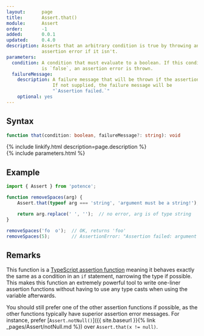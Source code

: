 ```yaml
---
layout:      page
title:       Assert.that()
module:      Assert
order:       -1
added:       0.0.1
updated:     0.4.0
description: Asserts that an arbitrary condition is true by throwing an
             assertion error if it isn't.
parameters:
  condition: A condition that must evaluate to a boolean. If this condition
             is `false`, an assertion error is thrown.
  failureMessage:
    description: A failure message that will be thrown if the assertion fails.
                 If not supplied, the failure message will be
                 "`Assertion failed.`"
    optional: yes
---
```

## Syntax

```ts
function that(condition: boolean, failureMessage?: string): void
```

<div class="description">{% include linkify.html description=page.description %}</div>
{% include parameters.html %}

## Example

```ts
import { Assert } from 'potence';

function removeSpaces(arg) {
    Assert.that(typeof arg === 'string', 'argument must be a string!');

    return arg.replace(' ', '');  // no error, arg is of type string
}

removeSpaces('fo  o');  // OK, returns 'foo'
removeSpaces(5);        // AssertionError: "Assertion failed: argument must be a string!"
```

## Remarks

This function is a
[TypeScript assertion function](https://www.typescriptlang.org/docs/handbook/release-notes/typescript-3-7.html#assertion-functions)
meaning it behaves exactly the same as a condition in an `if` statement,
narrowing the type if possible. This makes this function an extremely powerful
tool to write one-liner assertion functions without having to use any type casts
when using the variable afterwards.

You should still prefer one of the other assertion functions if possible, as the
other functions typically have superior assertion error messages. For instance,
prefer [`Assert.notNull()`]({{ site.baseurl }}{% link _pages/Assert/notNull.md %}) over
`Assert.that(x != null)`.
